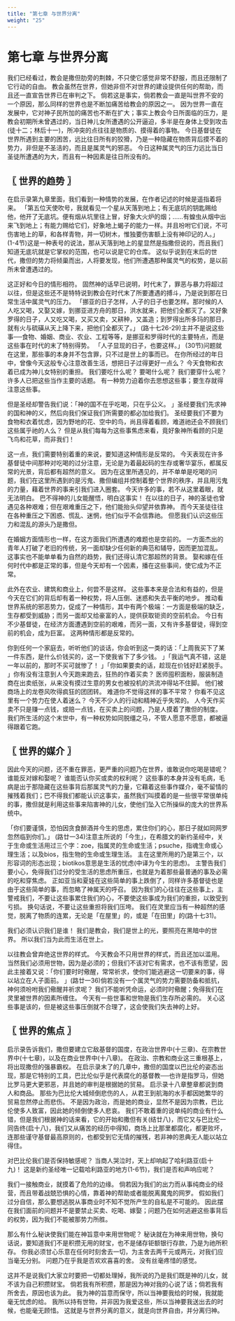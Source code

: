 ```yaml
---
title: "第七章 与世界分离"
weight: "25"
---
```


# 第七章 与世界分离


我们已经看过，教会是撒但肋旁的荆棘，不只使它感觉非常不舒服，而且还限制了它行动的自由。
教会虽然在世界，但她非但不对世界的建设提供任何的帮助，而且还一直宣告世界已在审判之下。
倘若这是事实，倘若教会一直是叫世界不安的一个原因，那么同样的世界也是不断加痛苦给教会的原因之一。
因为世界一直在发展中，它对神子民所加的痛苦也不断在扩大；事实上教会今日所面临的压力，是教会初期所未曾遇过的，当日神儿女所遭遇的公开逼迫，多半是在身体上受到攻击(徒十二；林后十一)，所冲突的点往往是物质的、摸得着的事物。
今日基督徒在世界所遇到主要的困苦，远比往日所有的狡猾，乃是一种隐藏在物质背后摸不着的势力，非但是不圣洁的，而且是属灵气的邪恶。
今日这种属灵气的压力远比当日圣徒所遭遇的为大，而且有一种因素是往日所没有的。

## 〖 世界的趋势 〗

在启示录第九章里面，我们看到一种情势的发展，在作者记述的时候是遥指着将来。
「第五位天使吹号，我就看见一个星从天落到地上；有无底坑的钥匙赐给他，他开了无底坑。便有烟从坑里往上冒，好象大火炉的烟；……有蝗虫从烟中出来飞到地上；有能力赐给它们，好象地上蝎子的能力一样。并且吩咐它们说，不可伤害地上的草，和各样青物，并一切树木，惟独要伤害额上没有神印记的人。」
(1-4节)这是一种表号的说法，那从天落到地上的星显然是指撒但说的，而且我们知道无底坑就是它掌权的范围，也可以说是它的仓库。
这似乎说到在末后的世代，撒但的势力将倾巢而出，人将要发现，他们所遭遇那种属灵气的权势，是以前所未曾遭遇过的。

这正好和今日的情形相符。
固然神的话早已说明，时代末了，罪恶与暴力将超过以往，但是这些还不是特特说到教会在时代末了所要遭遇的搏斗，乃是说到那在日常生活中属灵气的压力。
「挪亚的日子怎样，人子的日子也要怎样。那时候的人人吃又喝，又娶又嫁，到挪亚进方舟的那日，洪水就来，把他们全都灭了。又好象罗得的日子，人又吃又喝，又买又卖，又耕种，又盖造；到罗得出所多玛的那日，就有火与硫磺从天上降下来，把他们全都灭了。」
(路十七26-29)主并不是说这些事──食物、婚姻、商业、农业、工程等等，是挪亚和罗得时代的主要特点，而是这些事在时代的末了特别得势。
「人子显现的日子，也要这样。」
(30节)问题就在这里，那些事的本身并不包含罪，只不过是世上的事而已。
在你所经过的年日中，曾像今天这般专心注意改善生活，想把日子过得更好一点么？
今天食物和衣着已成为神儿女特别的重担。
我们要吃什么呢？
要喝什么呢？
我们要穿什么呢？
许多人已把这些当作主要的话题。
有一种势力迫着你去思想这些事；要生存就得注意这些事。

但是圣经却警告我们说：「神的国不在乎吃喝，只在乎公义。
」圣经要我们先求神的国和神的义，然后向我们保证我们所需要的都必加给我们。
圣经要我们不要为食物和衣着忧虑，因为野地的花、空中的鸟，尚且得着看顾，难道祂还会不顾我们这些属乎祂的人么？
但是从我们每每为这些事焦虑来看，竟好象神所看顾的只是飞鸟和花草，而非我们！

这一点，我们需要特别着重的来说，要知道这种情形是反常的。
今天表现在许多基督徒中间那种对吃喝的过分注意，无论是为着最起码的生存或奢华宴乐，都属反常的光景，背后都有超然的意义。
因为在这里所遇见的，并不单单是吃喝的问题，我们在这里所遇到的是污鬼、撒但编组并控制着整个世界的秩序，并且用污鬼的力量，藉着世界的事来引我们进入圈套。
今天许多的事，若不从这里着眼，就无法明白。
巴不得神的儿女能醒悟，明白这事实！
在以往的日子，神的圣徒也曾遇见各种艰难；但在艰难重压之下，他们能抬头仰望并依靠神。
而今天圣徒往往在各种重压之下困惑、慌乱、迷惘，他们似乎不会信靠祂。
但愿我们认识这些压力和混乱的源头乃是撒但。

在婚姻方面情形也一样，在这方面我们所遭遇的难题也是空前的。
一方面杰出的青年人打破了老旧的传统，另一面却缺少任何新的典范和辅导，因而更加混乱。
这事实也不能单单看为自然的趋势，我们还得认清它那超然的背景。
娶和嫁在任何时代中都是正常的事，但是今天却有一个因素，播在这些事间，使它成为不正常。

此外在农业、建筑和商业上，何尝不是这样。
这些事本来是合法和有益的，但是今天在它们的背后却有着一种权势，将人压倒、迷惑和失去平衡的地步。
推动看世界系统的邪恶势力，促成了一种情形，其中有两个极端：一方面是极端的缺乏，生存都受到威胁；而另一面却又给豪富的人，提供获取钜资的空前机会。
今日有不少基督徒，在经济方面遭遇到空前的艰难，而另一面，又有许多基督徒，得到空前的机会，成为巨富。
这两种情形都是反常的。

你到任何一个家庭去，听听他们的谈话，你会听到这一类的话：「上周我买下了某一件东西，是什么价钱买的，这一下使我省下了多少钱。
」「我运气真不错，这是一年以前的，那时不买可就惨了！
」「你如果要卖的话，趁现在价钱好赶紧脱手。
」你有没有注意到人今天跑来跑去，狂热的作着买卖？
医师囤积面粉，服装制造商在出卖纸张，从来没有摸过生意的男女也被投机的洪流冲得站不住脚。
他们被商场上的龙卷风吹得疯狂的团团转。
难道你不觉得这样的事不平常？
你看不见这里有一个势力在使人着迷么？
今天不少人的行动和精神近乎失常的。
人今天作买卖不只是赚一点钱，或赔一点钱，在买卖上的问题，乃是人摸着了撒但的制度。
我们所生活的这个末世中，有一种权势如同脱缰之马，不管人愿意不愿意，都被逼得跟着它跑。

## 〖 世界的媒介 〗

因此今天的问题，还不重在罪恶，更严重的问题乃在世界，谁敢说你吃喝是错呢？
谁能反对嫁和娶呢？
谁能否认你买或卖的权利呢？
这些事的本身并没有毛病，毛病是出于那隐藏在这些事背后那属灵气的力量，它藉着这些事作媒介，毫不留情的摧残着我们；巴不得我们都能认识这事实，虽然我们叫摸着的是一些很平常很单纯的事，撒但就是利用这些事来陷害神的儿女，使他们坠入它所操纵的庞大的世界系统中。

「你们要谨慎，恐怕因贪食醉酒并今生的思虑，累住你们的心，那日子就如同网罗忽然临到你们。」
(路廿一34)注意主所说的「今生」，在希腊文的新约圣经中，关于生命或生活用过三个字：zoe，指属灵的生命或生活；psuche，指魂生命或心理生活；以及bios，指生物的生命或生理生活。
主在这里所用的乃是第三个，以形容词的形态出现；biotikos意思是生活的忧虑(中译为今生的思虑)。
主警告我们要小心，免得我们过分的受生活的思虑所重压，也就是为着那些最普通的事及必需的吃和穿焦虑。
正如亚当和夏娃在这些简单的事上跌倒了，同样许多基督徒也是由于这些简单的事，而忽略了神属天的呼召。
因为我们的心往往在这些事上，主警戒我们，不要让这些事累住我们的心，不要使这些事成为我们的重担，以致受到亏损。
换句话说，不要让这些重担将我们压垮。
我们在灵里应当有一种超然的感觉，脱离了物质的连累，无论是「在屋里」的，或是「在田里」的(路十七31)。

我们必须认识我们是谁！
我们是教会，我们是世上的光，要照亮在黑暗中的世界。
所以我们当为此而生活在世上。

以往教会曾弃绝这世界的样式。
今天教会不只用世界的样式，而且还加以滥用。
当然我们必须用世物，因为是必须的；但我们不该对它有需求，也不该有愿望，因此主接着又说：「你们要时时儆醒，常常祈求，使你们能逃避这一切要来的事，得以站立在人子面前。
」(路廿一36)倘若没有一个属灵气的势力需要防备和抵抗，神何须吩咐我们儆醒并祈求呢？
我们不能听凭命运，必须时时儆醒；免得我们在灵里被世界的因素所缠住。
今天有一些世事和世物是我们生存所必需的。
关心这些事是该的，但是被这些事压倒就不合理了，这会使我们失去神的上好。

## 〖 世界的焦点 〗

启示录告诉我们，撒但要建立它敌基督的国度，在政治世界中(十三章)、在宗教世界中(十七章)，以及在商业世界中(十八章)。
在政治、宗教和商业这三重根基上，将出现撒但的强暴霸权。
在启示录末了的几章中，撒但的国度以巴比伦的姿态出现，那是它特别的工具，巴比伦似乎是代表腐化的基督教──也许是指罗马，但她比罗马更大更邪恶，并且她的审判是根据她的贸易。
启示录十八章整章都说到商人和商品。
那些为巴比伦大城倾倒悲伤的人，从君王到航海的水手都因她繁华的贸易忽然停止而悲伤。
不是因为政治，而是她的商业，显然不是因为宗教，巴比伦使多人致富，因此她的倾倒使多人悲哀。
我们不敢着重的说单纯的商业有什么错，但是我们根据神的话来看，它的开始和撒但有关(结廿八)，而它又与巴比伦一同告终(启十八)，我们又从痛苦的经历中得知，商场上比那里都腐化，都更败坏，连那些谨守基督最高原则的，也都受到它无情的摧残，若非神的恩典无人能以站立得住。

对巴比伦我们是否保持敏感呢？
当商人哭泣时，天上却响起了哈利路亚(启十九)！
这是新约圣经唯一记载哈利路亚的地方(1-6节)，我们是否和声响应呢？

我们一接触商业，就摸着了危险的边缘。
倘若因为我们的出力而从事纯商业的经营，而且带着战兢恐惧的心情，靠着神的帮助或者能脱离魔鬼的网罗。
假如我们过分自信，那么要想逃脱从事商业时不知不觉所产生的自私是不可能的。
因此摆在我们面前的问题并不是要禁止买卖、吃喝、嫁娶；问题乃在如何逃避这些事背后的权势，因为我们不能被那势力所胜。

那么有什么秘诀使我们能在神旨意中来用世物呢？
秘诀就在为神来用世物，换句话说，要知道我们不是积攒无用的财宝，也不是储存钜额银行存款，乃是为祂所积存。
你我必须甘心乐意在任何时刻舍去一切，为主舍去两千元或两元，对我们应当毫无分别。
问题乃在乎我是否欢欢喜喜的舍。
没有丝毫疼惜的感觉。

这并不是说我们大家立时要把一切都处理掉，我所说的乃是我们既是神的儿女，就不该为自己积攒财宝。
倘若我有所积攒，那是因为神对我的心说了话；倘若我有所舍去，原因也该为此。
我为神的旨意而保守，所以当神要我给的时候，我就能毫无忧虑的给。
我所以持有世物，并非因为我爱这些，所以当神要我送出去的时候，也能毫无顾惜。
这就是与世界分离的意义，就是向世界自由，并分离归神。
